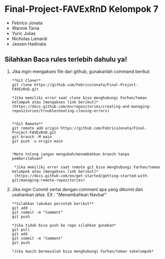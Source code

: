 # Final-Project-FAVExRnD Kelompok 7

- Febrico Jonata
- Wannie Tania
- Yuric Julias
- Nicholas Lienardi
- Jessen Hadinata

## Silahkan Baca rules terlebih dahulu ya!

1. Jika ingin mengakses file dari github, gunakanlah command berikut

   ```
   **Git Clone**
   git clone https://github.com/FebricoJonata/Final-Project-FAVExRnD.git

   *Jika memiliki error saat clone bisa menghubungi Farhan/teman kelompok atau [mengakses link berikut]*
   (https://docs.github.com/en/repositories/creating-and-managing-repositories/troubleshooting-cloning-errors)


   **Git Remote**
   git remote add origin https://github.com/FebricoJonata/Final-Project-FAVExRnD.git
   git branch -M main
   git push -u origin main


   *Note tolong jangan mengubah/menambahkan branch tanpa pemberitahuan*

    *Jika memiliki error saat remote git bisa menghubungi Farhan/teman kelompok atau [mengakses link berikut]*
    (https://docs.github.com/en/get-started/getting-started-with-git/managing-remote-repositories)
   ```

2. Jika ingin Commit sertai dengan comment apa yang dikomit dan usahankan jelas. EX : "Menambahkan Navbar"

   ```
   **Silahkan lakukan perintah berikut**
   git add .
   git commit -m "Comment"
   git push

   *Jika tidak bisa push ke repo silahkan gunakan*
   git pull
   git add .
   git commit -m "Comment"
   git push

   *Jika masih bermasalah bisa menghubungi Farhan/teman sekelompok*
   ```
